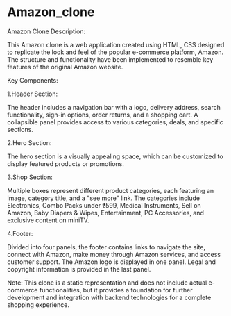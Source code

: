 # Amazon_clone
Amazon Clone Description:

This Amazon clone is a web application created using HTML, CSS designed to replicate the look and feel of the popular e-commerce platform, Amazon. The structure and functionality have been implemented to resemble key features of the original Amazon website.

Key Components:

1.Header Section:

The header includes a navigation bar with a logo, delivery address, search functionality, sign-in options, order returns, and a shopping cart. A collapsible panel provides access to various categories, deals, and specific sections.

2.Hero Section:

The hero section is a visually appealing space, which can be customized to display featured products or promotions.

3.Shop Section:

Multiple boxes represent different product categories, each featuring an image, category title, and a "see more" link. The categories include Electronics, Combo Packs under ₹599, Medical Instruments, Sell on Amazon, Baby Diapers & Wipes, Entertainment, PC Accessories, and exclusive content on miniTV.

4.Footer:

Divided into four panels, the footer contains links to navigate the site, connect with Amazon, make money through Amazon services, and access customer support. The Amazon logo is displayed in one panel. Legal and copyright information is provided in the last panel.

Note: This clone is a static representation and does not include actual e-commerce functionalities, but it provides a foundation for further development and integration with backend technologies for a complete shopping experience.
